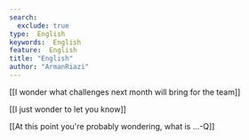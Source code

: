 ```yaml
---
search:
  exclude: true
type:  English
keywords:  English
feature:  English
title: "English"
author: "ArmanRiazi"
---
```


 [[I wonder what challenges next month will bring for the team]]

 [[I just wonder to let you know]]

  [[At this point you're probably wondering, what is ...-Q]]